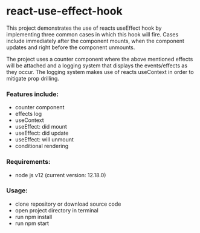 # react-use-effect-hook

This project demonstrates the use of reacts useEffect hook by implementing three common cases in which this hook will fire. Cases include immediately after the component mounts, when the component updates and right before the component unmounts.

The project uses a counter component where the above mentioned effects will be attached and a logging system that displays the events/effects as they occur. The logging system makes use of reacts useContext in order to mitigate prop drilling.

### Features include:

- counter component
- effects log
- useContext
- useEffect: did mount
- useEffect: did update
- useEffect: will unmount
- conditional rendering

### Requirements:

- node js v12 (current version: 12.18.0)

### Usage:

- clone repository or download source code
- open project directory in terminal
- run npm install
- run npm start
